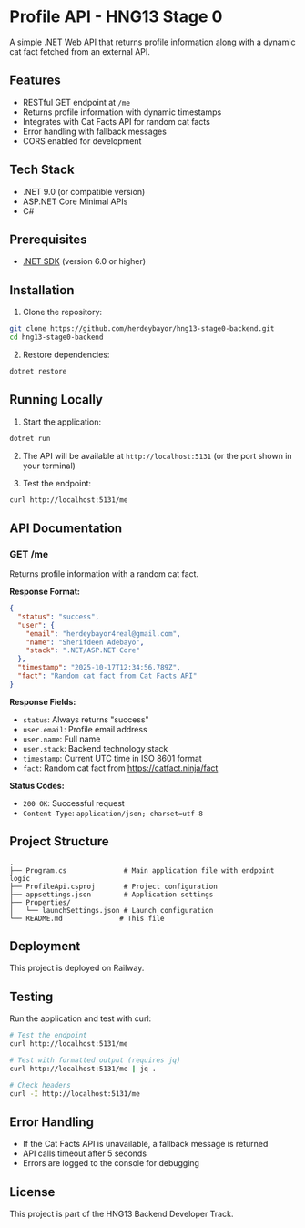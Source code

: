 # Profile API - HNG13 Stage 0

A simple .NET Web API that returns profile information along with a dynamic cat fact fetched from an external API.

## Features

- RESTful GET endpoint at `/me`
- Returns profile information with dynamic timestamps
- Integrates with Cat Facts API for random cat facts
- Error handling with fallback messages
- CORS enabled for development

## Tech Stack

- .NET 9.0 (or compatible version)
- ASP.NET Core Minimal APIs
- C#

## Prerequisites

- [.NET SDK](https://dotnet.microsoft.com/download) (version 6.0 or higher)

## Installation

1. Clone the repository:
```bash
git clone https://github.com/herdeybayor/hng13-stage0-backend.git
cd hng13-stage0-backend
```

2. Restore dependencies:
```bash
dotnet restore
```

## Running Locally

1. Start the application:
```bash
dotnet run
```

2. The API will be available at `http://localhost:5131` (or the port shown in your terminal)

3. Test the endpoint:
```bash
curl http://localhost:5131/me
```

## API Documentation

### GET /me

Returns profile information with a random cat fact.

**Response Format:**
```json
{
  "status": "success",
  "user": {
    "email": "herdeybayor4real@gmail.com",
    "name": "Sherifdeen Adebayo",
    "stack": ".NET/ASP.NET Core"
  },
  "timestamp": "2025-10-17T12:34:56.789Z",
  "fact": "Random cat fact from Cat Facts API"
}
```

**Response Fields:**
- `status`: Always returns "success"
- `user.email`: Profile email address
- `user.name`: Full name
- `user.stack`: Backend technology stack
- `timestamp`: Current UTC time in ISO 8601 format
- `fact`: Random cat fact from https://catfact.ninja/fact

**Status Codes:**
- `200 OK`: Successful request
- `Content-Type`: `application/json; charset=utf-8`

## Project Structure

```
.
├── Program.cs              # Main application file with endpoint logic
├── ProfileApi.csproj       # Project configuration
├── appsettings.json        # Application settings
├── Properties/
│   └── launchSettings.json # Launch configuration
└── README.md              # This file
```

## Deployment
This project is deployed on Railway.

## Testing

Run the application and test with curl:

```bash
# Test the endpoint
curl http://localhost:5131/me

# Test with formatted output (requires jq)
curl http://localhost:5131/me | jq .

# Check headers
curl -I http://localhost:5131/me
```

## Error Handling

- If the Cat Facts API is unavailable, a fallback message is returned
- API calls timeout after 5 seconds
- Errors are logged to the console for debugging

## License

This project is part of the HNG13 Backend Developer Track.

